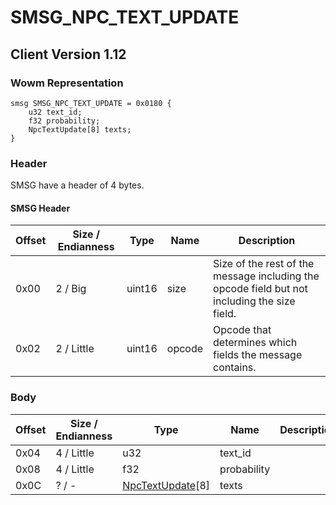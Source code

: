 # SMSG_NPC_TEXT_UPDATE
## Client Version 1.12

### Wowm Representation
```rust,ignore
smsg SMSG_NPC_TEXT_UPDATE = 0x0180 {
    u32 text_id;
    f32 probability;
    NpcTextUpdate[8] texts;
}
```
### Header
SMSG have a header of 4 bytes.

#### SMSG Header
| Offset | Size / Endianness | Type   | Name   | Description |
| ------ | ----------------- | ------ | ------ | ----------- |
| 0x00   | 2 / Big           | uint16 | size   | Size of the rest of the message including the opcode field but not including the size field.|
| 0x02   | 2 / Little        | uint16 | opcode | Opcode that determines which fields the message contains.|
### Body
| Offset | Size / Endianness | Type | Name | Description |
| ------ | ----------------- | ---- | ---- | ----------- |
| 0x04 | 4 / Little | u32 | text_id |  |
| 0x08 | 4 / Little | f32 | probability |  |
| 0x0C | ? / - | [NpcTextUpdate](npctextupdate.md)[8] | texts |  |
